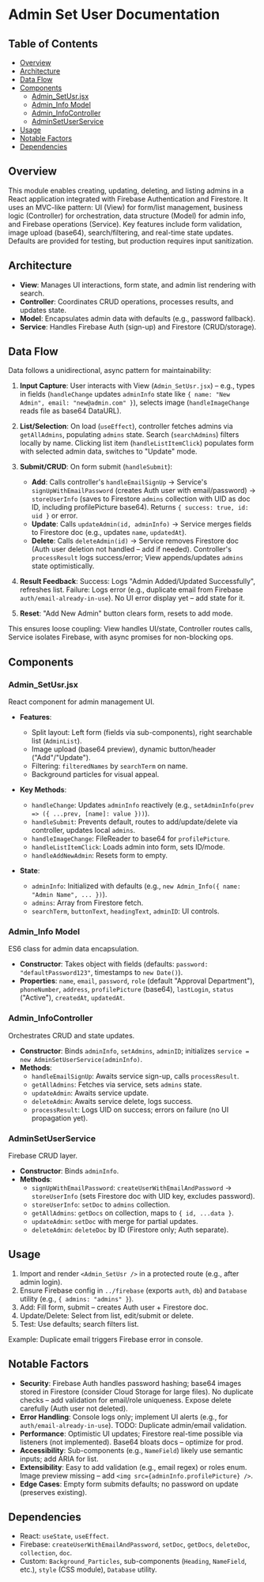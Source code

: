 # Admin Set User Documentation

## Table of Contents

- [Overview](#overview)
- [Architecture](#architecture)
- [Data Flow](#data-flow)
- [Components](#components)
  - [Admin_SetUsr.jsx](#admin_setusrjsx)
  - [Admin_Info Model](#admin_info-model)
  - [Admin_InfoController](#admin_infocontroller)
  - [AdminSetUserService](#adminsetuserservice)
- [Usage](#usage)
- [Notable Factors](#notable-factors)
- [Dependencies](#dependencies)

## Overview

This module enables creating, updating, deleting, and listing admins in a React application integrated with Firebase Authentication and Firestore. It uses an MVC-like pattern: UI (View) for form/list management, business logic (Controller) for orchestration, data structure (Model) for admin info, and Firebase operations (Service). Key features include form validation, image upload (base64), search/filtering, and real-time state updates. Defaults are provided for testing, but production requires input sanitization.

## Architecture

- **View**: Manages UI interactions, form state, and admin list rendering with search.
- **Controller**: Coordinates CRUD operations, processes results, and updates state.
- **Model**: Encapsulates admin data with defaults (e.g., password fallback).
- **Service**: Handles Firebase Auth (sign-up) and Firestore (CRUD/storage).

## Data Flow

Data follows a unidirectional, async pattern for maintainability:

1. **Input Capture**: User interacts with View (`Admin_SetUsr.jsx`) – e.g., types in fields (`handleChange` updates `adminInfo` state like `{ name: "New Admin", email: "new@admin.com" }`), selects image (`handleImageChange` reads file as base64 DataURL).

2. **List/Selection**: On load (`useEffect`), controller fetches admins via `getAllAdmins`, populating `admins` state. Search (`searchAdmins`) filters locally by name. Clicking list item (`handleListItemClick`) populates form with selected admin data, switches to "Update" mode.

3. **Submit/CRUD**: On form submit (`handleSubmit`):
   - **Add**: Calls controller's `handleEmailSignUp` → Service's `signUpWithEmailPassword` (creates Auth user with email/password) → `storeUserInfo` (saves to Firestore `admins` collection with UID as doc ID, including profilePicture base64). Returns `{ success: true, id: uid }` or error.
   - **Update**: Calls `updateAdmin(id, adminInfo)` → Service merges fields to Firestore doc (e.g., updates `name`, `updatedAt`).
   - **Delete**: Calls `deleteAdmin(id)` → Service removes Firestore doc (Auth user deletion not handled – add if needed).
   Controller's `processResult` logs success/error; View appends/updates `admins` state optimistically.

4. **Result Feedback**: Success: Logs "Admin Added/Updated Successfully", refreshes list. Failure: Logs error (e.g., duplicate email from Firebase `auth/email-already-in-use`). No UI error display yet – add state for it.

5. **Reset**: "Add New Admin" button clears form, resets to add mode.

This ensures loose coupling: View handles UI/state, Controller routes calls, Service isolates Firebase, with async promises for non-blocking ops.

## Components

### Admin_SetUsr.jsx

React component for admin management UI.

- **Features**:
  - Split layout: Left form (fields via sub-components), right searchable list (`AdminList`).
  - Image upload (base64 preview), dynamic button/header ("Add"/"Update").
  - Filtering: `filteredNames` by `searchTerm` on name.
  - Background particles for visual appeal.

- **Key Methods**:
  - `handleChange`: Updates `adminInfo` reactively (e.g., `setAdminInfo(prev => ({ ...prev, [name]: value }))`).
  - `handleSubmit`: Prevents default, routes to add/update/delete via controller, updates local `admins`.
  - `handleImageChange`: FileReader to base64 for `profilePicture`.
  - `handleListItemClick`: Loads admin into form, sets ID/mode.
  - `handleAddNewAdmin`: Resets form to empty.

- **State**:
  - `adminInfo`: Initialized with defaults (e.g., `new Admin_Info({ name: "Admin Name", ... })`).
  - `admins`: Array from Firestore fetch.
  - `searchTerm`, `buttonText`, `headingText`, `adminID`: UI controls.

### Admin_Info Model

ES6 class for admin data encapsulation.

- **Constructor**: Takes object with fields (defaults: `password: "defaultPassword123"`, timestamps to `new Date()`).
- **Properties**: `name`, `email`, `password`, `role` (default "Approval Department"), `phoneNumber`, `address`, `profilePicture` (base64), `lastLogin`, `status` ("Active"), `createdAt`, `updatedAt`.

### Admin_InfoController

Orchestrates CRUD and state updates.

- **Constructor**: Binds `adminInfo`, `setAdmins`, `adminID`; initializes `service = new AdminSetUserService(adminInfo)`.
- **Methods**:
  - `handleEmailSignUp`: Awaits service sign-up, calls `processResult`.
  - `getAllAdmins`: Fetches via service, sets `admins` state.
  - `updateAdmin`: Awaits service update.
  - `deleteAdmin`: Awaits service delete, logs success.
  - `processResult`: Logs UID on success; errors on failure (no UI propagation yet).

### AdminSetUserService

Firebase CRUD layer.

- **Constructor**: Binds `adminInfo`.
- **Methods**:
  - `signUpWithEmailPassword`: `createUserWithEmailAndPassword` → `storeUserInfo` (sets Firestore doc with UID key, excludes password).
  - `storeUserInfo`: `setDoc` to `admins` collection.
  - `getAllAdmins`: `getDocs` on collection, maps to `{ id, ...data }`.
  - `updateAdmin`: `setDoc` with merge for partial updates.
  - `deleteAdmin`: `deleteDoc` by ID (Firestore only; Auth separate).

## Usage

1. Import and render `<Admin_SetUsr />` in a protected route (e.g., after admin login).
2. Ensure Firebase config in `../firebase` (exports `auth`, `db`) and `Database` utility (e.g., `{ admins: "admins" }`).
3. Add: Fill form, submit – creates Auth user + Firestore doc.
4. Update/Delete: Select from list, edit/submit or delete.
5. Test: Use defaults; search filters list.

Example: Duplicate email triggers Firebase error in console.

## Notable Factors

- **Security**: Firebase Auth handles password hashing; base64 images stored in Firestore (consider Cloud Storage for large files). No duplicate checks – add validation for email/role uniqueness. Expose delete carefully (Auth user not deleted).
- **Error Handling**: Console logs only; implement UI alerts (e.g., for `auth/email-already-in-use`). TODO: Duplicate admin/email validation.
- **Performance**: Optimistic UI updates; Firestore real-time possible via listeners (not implemented). Base64 bloats docs – optimize for prod.
- **Accessibility**: Sub-components (e.g., `NameField`) likely use semantic inputs; add ARIA for list.
- **Extensibility**: Easy to add validation (e.g., email regex) or roles enum. Image preview missing – add `<img src={adminInfo.profilePicture} />`.
- **Edge Cases**: Empty form submits defaults; no password on update (preserves existing).

## Dependencies

- React: `useState`, `useEffect`.
- Firebase: `createUserWithEmailAndPassword`, `setDoc`, `getDocs`, `deleteDoc`, `collection`, `doc`.
- Custom: `Background_Particles`, sub-components (`Heading`, `NameField`, etc.), `style` (CSS module), `Database` utility.